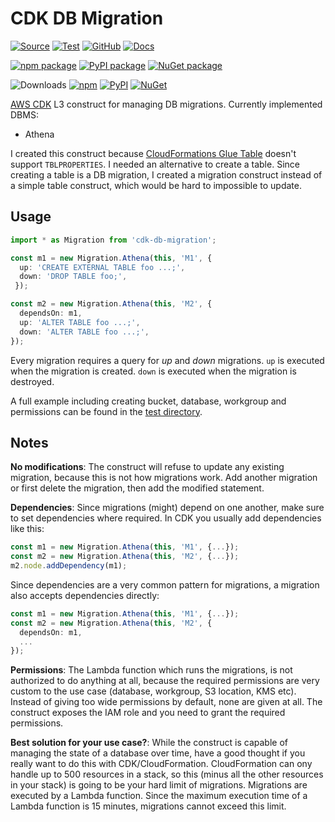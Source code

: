 # CDK DB Migration

[![Source](https://img.shields.io/badge/Source-GitHub-blue?logo=github)][source]
[![Test](https://github.com/udondan/cdk-db-migration/workflows/Test/badge.svg)](https://github.com/udondan/cdk-db-migration/actions?query=workflow%3ATest)
[![GitHub](https://img.shields.io/github/license/udondan/cdk-db-migration)][license]
[![Docs](https://img.shields.io/badge/awscdk.io-cdk--db--migration-orange)][docs]

[![npm package](https://img.shields.io/npm/v/cdk-db-migration?color=brightgreen)][npm]
[![PyPI package](https://img.shields.io/pypi/v/cdk-db-migration?color=brightgreen)][PyPI]
[![NuGet package](https://img.shields.io/nuget/v/CDK.DB.Migration?color=brightgreen)][NuGet]

![Downloads](https://img.shields.io/badge/-DOWNLOADS:-brightgreen?color=gray)
[![npm](https://img.shields.io/npm/dt/cdk-db-migration?label=npm&color=blueviolet)][npm]
[![PyPI](https://img.shields.io/pypi/dm/cdk-db-migration?label=pypi&color=blueviolet)][PyPI]
[![NuGet](https://img.shields.io/nuget/dt/CDK.DB.Migration?label=nuget&color=blueviolet)][NuGet]

[AWS CDK] L3 construct for managing DB migrations. Currently implemented DBMS:

- Athena

I created this construct because [CloudFormations Glue Table](https://docs.aws.amazon.com/AWSCloudFormation/latest/UserGuide/aws-resource-glue-table.html) doesn't support `TBLPROPERTIES`. I needed an alternative to create a table. Since creating a table is a DB migration, I created a migration construct instead of a simple table construct, which would be hard to impossible to update.

## Usage

```typescript
import * as Migration from 'cdk-db-migration';

const m1 = new Migration.Athena(this, 'M1', {
  up: 'CREATE EXTERNAL TABLE foo ...;',
  down: 'DROP TABLE foo;',
 });

const m2 = new Migration.Athena(this, 'M2', {
  dependsOn: m1,
  up: 'ALTER TABLE foo ...;',
  down: 'ALTER TABLE foo ...;',
});
```

Every migration requires a query for *up* and *down* migrations. `up` is executed when the migration is created. `down` is executed when the migration is destroyed.

A full example including creating bucket, database, workgroup and permissions can be found in the [test directory](https://github.com/udondan/cdk-db-migration/blob/master/test/lib/index.ts).

## Notes

**No modifications**: The construct will refuse to update any existing migration, because this is not how migrations work. Add another migration or first delete the migration, then add the modified statement.

**Dependencies**: Since migrations (might) depend on one another, make sure to set dependencies where required. In CDK you usually add dependencies like this:

```typescript
const m1 = new Migration.Athena(this, 'M1', {...});
const m2 = new Migration.Athena(this, 'M2', {...});
m2.node.addDependency(m1);
```

Since dependencies are a very common pattern for migrations, a migration also accepts dependencies directly:

```typescript
const m1 = new Migration.Athena(this, 'M1', {...});
const m2 = new Migration.Athena(this, 'M2', {
  dependsOn: m1,
  ...
});
```

**Permissions**: The Lambda function which runs the migrations, is not authorized to do anything at all, because the required permissions are very custom to the use case (database, workgroup, S3 location, KMS etc). Instead of giving too wide permissions by default, none are given at all. The construct exposes the IAM role and you need to grant the required permissions.

**Best solution for your use case?**: While the construct is capable of managing the state of a database over time, have a good thought if you really want to do this with CDK/CloudFormation. CloudFormation can ony handle up to 500 resources in a stack, so this (minus all the other resources in your stack) is going to be your hard limit of migrations. Migrations are executed by a Lambda function. Since the maximum execution time of a Lambda function is 15 minutes, migrations cannot exceed this limit.

   [AWS CDK]: https://aws.amazon.com/cdk/
   [custom CloudFormation resource]: https://docs.aws.amazon.com/AWSCloudFormation/latest/UserGuide/template-custom-resources.html
   [npm]: https://www.npmjs.com/package/cdk-db-migration
   [PyPI]: https://pypi.org/project/cdk-db-migration/
   [NuGet]: https://www.nuget.org/packages/CDK.DB.Migration/
   [docs]: https://awscdk.io/packages/cdk-db-migration@1.1.0
   [source]: https://github.com/udondan/cdk-db-migration
   [license]: https://github.com/udondan/cdk-db-migration/blob/master/LICENSE
